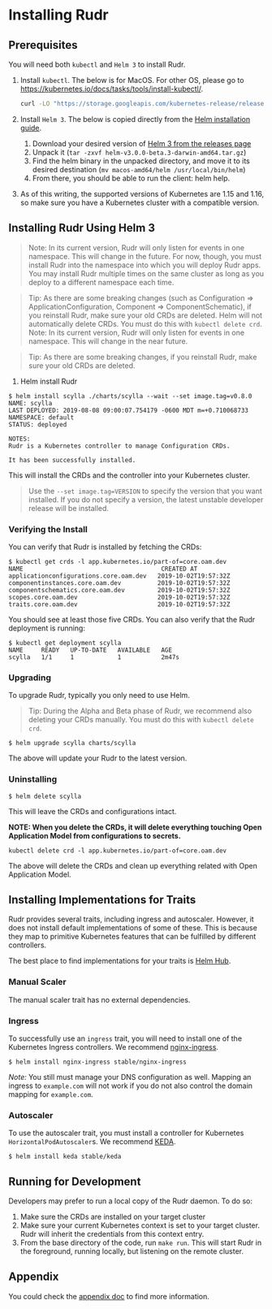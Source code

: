 # Installing Rudr

## Prerequisites 

You will need both `kubectl` and `Helm 3` to install Rudr. 

1. Install `kubectl`. The below is for MacOS. For other OS, please go to https://kubernetes.io/docs/tasks/tools/install-kubectl/. 

    ```bash
    curl -LO "https://storage.googleapis.com/kubernetes-release/release/$(curl -s https://storage.googleapis.com/kubernetes-release/release/stable.txt)/bin/darwin/amd64/kubectl"
    ```

2. Install `Helm 3`. The below is copied directly from the [Helm installation guide](https://helm.sh/docs/using_helm/#installing-helm). 

    1. Download your desired version of [Helm 3 from the releases page](https://github.com/helm/helm/releases)
    2. Unpack it (`tar -zxvf helm-v3.0.0-beta.3-darwin-amd64.tar.gz`)
    3. Find the helm binary in the unpacked directory, and move it to its desired destination (`mv macos-amd64/helm /usr/local/bin/helm`)
    4. From there, you should be able to run the client: helm help.

3. As of this writing, the supported versions of Kubernetes are 1.15 and 1.16, so make sure you have a Kubernetes cluster with a compatible version.

## Installing Rudr Using Helm 3

> Note: In its current version, Rudr will only listen for events in one namespace. This will change in the future. For now, though, you must install Rudr into the namespace into which you will deploy Rudr apps. You may install Rudr multiple times on the same cluster as long as you deploy to a different namespace each time.
 
> Tip: As there are some breaking changes (such as Configuration => ApplicationConfiguration, Component => ComponentSchematic), if you reinstall Rudr, make sure your old CRDs are deleted. Helm will not automatically delete CRDs. You must do this with `kubectl delete crd`.
> Note: In its current version, Rudr will only listen for events in one namespace. This will change in the near future.
 
> Tip: As there are some breaking changes, if you reinstall Rudr, make sure your old CRDs are deleted.

1. Helm install Rudr

```console
$ helm install scylla ./charts/scylla --wait --set image.tag=v0.8.0
NAME: scylla
LAST DEPLOYED: 2019-08-08 09:00:07.754179 -0600 MDT m=+0.710068733
NAMESPACE: default
STATUS: deployed

NOTES:
Rudr is a Kubernetes controller to manage Configuration CRDs.

It has been successfully installed.
```

This will install the CRDs and the controller into your Kubernetes cluster.

> Use the `--set image.tag=VERSION` to specify the version that you want installed. If you do not specify a version, the latest unstable developer release will be installed.

### Verifying the Install

You can verify that Rudr is installed by fetching the CRDs:

```console
$ kubectl get crds -l app.kubernetes.io/part-of=core.oam.dev
NAME                                      CREATED AT
applicationconfigurations.core.oam.dev   2019-10-02T19:57:32Z
componentinstances.core.oam.dev          2019-10-02T19:57:32Z
componentschematics.core.oam.dev         2019-10-02T19:57:32Z
scopes.core.oam.dev                      2019-10-02T19:57:32Z
traits.core.oam.dev                      2019-10-02T19:57:32Z
```

You should see at least those five CRDs. You can also verify that the Rudr deployment is running:

```console
$ kubectl get deployment scylla
NAME     READY   UP-TO-DATE   AVAILABLE   AGE
scylla   1/1     1            1           2m47s
```

### Upgrading

To upgrade Rudr, typically you only need to use Helm.

> Tip: During the Alpha and Beta phase of Rudr, we recommend also deleting your CRDs manually. You must do this with `kubectl delete crd`.

```console
$ helm upgrade scylla charts/scylla
```

The above will update your Rudr to the latest version.

### Uninstalling

```console
$ helm delete scylla
```

This will leave the CRDs and configurations intact.

**NOTE: When you delete the CRDs, it will delete everything touching Open Application Model from configurations to secrets.**

```console
kubectl delete crd -l app.kubernetes.io/part-of=core.oam.dev
```

The above will delete the CRDs and clean up everything related with Open Application Model.

## Installing Implementations for Traits

Rudr provides several traits, including ingress and autoscaler. However, it does not install default implementations of some of these. This is because they map to primitive Kubernetes features that can be fulfilled by  different controllers.

The best place to find implementations for your traits is [Helm Hub](https://hub.helm.sh/).

### Manual Scaler

The manual scaler trait has no external dependencies.

### Ingress

To successfully use an `ingress` trait, you will need to install one of the Kubernetes Ingress controllers. We recommend [nginx-ingress](https://hub.helm.sh/charts/stable/nginx-ingress).

```console
$ helm install nginx-ingress stable/nginx-ingress
```

*Note:* You still must manage your DNS configuration as well. Mapping an ingress to `example.com` will not work if you do not also control the domain mapping for `example.com`.

### Autoscaler

To use the autoscaler trait, you must install a controller for Kubernetes `HorizontalPodAutoscaler`s. We recommend [KEDA](https://hub.helm.sh/charts/kedacore/keda-edge).

```
$ helm install keda stable/keda
```

## Running for Development

Developers may prefer to run a local copy of the Rudr daemon. To do so:

1. Make sure the CRDs are installed on your target cluster
2. Make sure your current Kubernetes context is set to your target cluster. Rudr will inherit the credentials from this context entry.
3. From the base directory of the code, run `make run`. This will start Rudr in the foreground, running locally, but listening on the remote cluster.

## Appendix

You could check the [appendix doc](appendix.md) to find more information.
